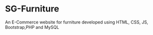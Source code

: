 # SG-Furniture
An E-Commerce website for furniture developed using HTML, CSS, JS, Bootstrap,PHP and MySQL
